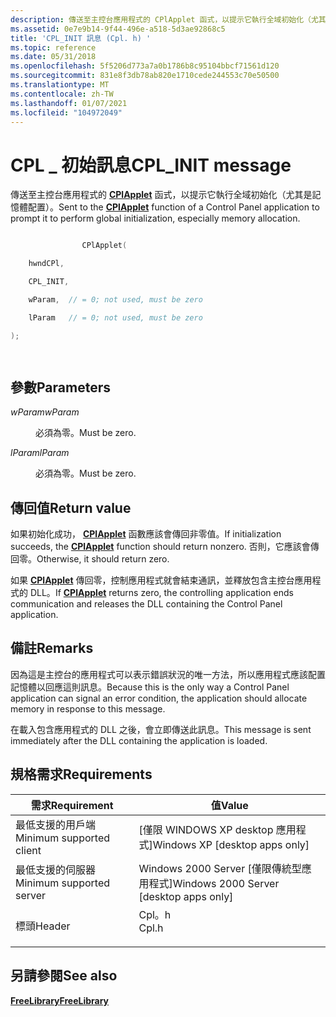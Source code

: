 ```yaml
---
description: 傳送至主控台應用程式的 CPlApplet 函式，以提示它執行全域初始化（尤其是記憶體配置）。
ms.assetid: 0e7e9b14-9f44-496e-a518-5d3ae92868c5
title: 'CPL_INIT 訊息 (Cpl. h) '
ms.topic: reference
ms.date: 05/31/2018
ms.openlocfilehash: 5f5206d773a7a0b1786b8c95104bbcf71561d120
ms.sourcegitcommit: 831e8f3db78ab820e1710cede244553c70e50500
ms.translationtype: MT
ms.contentlocale: zh-TW
ms.lasthandoff: 01/07/2021
ms.locfileid: "104972049"
---
```

# <a name="cpl_init-message"></a><span data-ttu-id="199e7-103">CPL \_ 初始訊息</span><span class="sxs-lookup"><span data-stu-id="199e7-103">CPL\_INIT message</span></span>

<span data-ttu-id="199e7-104">傳送至主控台應用程式的 [**CPlApplet**](/windows/win32/api/cpl/nc-cpl-applet_proc) 函式，以提示它執行全域初始化（尤其是記憶體配置）。</span><span class="sxs-lookup"><span data-stu-id="199e7-104">Sent to the [**CPlApplet**](/windows/win32/api/cpl/nc-cpl-applet_proc) function of a Control Panel application to prompt it to perform global initialization, especially memory allocation.</span></span>


```C++

                CPlApplet(

    hwndCPl,

    CPL_INIT,

    wParam,  // = 0; not used, must be zero

    lParam   // = 0; not used, must be zero 

);

            
```



## <a name="parameters"></a><span data-ttu-id="199e7-105">參數</span><span class="sxs-lookup"><span data-stu-id="199e7-105">Parameters</span></span>

<dl> <dt>

<span data-ttu-id="199e7-106">*wParam*</span><span class="sxs-lookup"><span data-stu-id="199e7-106">*wParam*</span></span> 
</dt> <dd><span data-ttu-id="199e7-107">必須為零。</span><span class="sxs-lookup"><span data-stu-id="199e7-107">Must be zero.</span></span></dd> <dt>

<span data-ttu-id="199e7-108">*lParam*</span><span class="sxs-lookup"><span data-stu-id="199e7-108">*lParam*</span></span> 
</dt> <dd><span data-ttu-id="199e7-109">必須為零。</span><span class="sxs-lookup"><span data-stu-id="199e7-109">Must be zero.</span></span></dd> </dl>

## <a name="return-value"></a><span data-ttu-id="199e7-110">傳回值</span><span class="sxs-lookup"><span data-stu-id="199e7-110">Return value</span></span>

<span data-ttu-id="199e7-111">如果初始化成功， [**CPlApplet**](/windows/win32/api/cpl/nc-cpl-applet_proc) 函數應該會傳回非零值。</span><span class="sxs-lookup"><span data-stu-id="199e7-111">If initialization succeeds, the [**CPlApplet**](/windows/win32/api/cpl/nc-cpl-applet_proc) function should return nonzero.</span></span> <span data-ttu-id="199e7-112">否則，它應該會傳回零。</span><span class="sxs-lookup"><span data-stu-id="199e7-112">Otherwise, it should return zero.</span></span>

<span data-ttu-id="199e7-113">如果 [**CPlApplet**](/windows/win32/api/cpl/nc-cpl-applet_proc) 傳回零，控制應用程式就會結束通訊，並釋放包含主控台應用程式的 DLL。</span><span class="sxs-lookup"><span data-stu-id="199e7-113">If [**CPlApplet**](/windows/win32/api/cpl/nc-cpl-applet_proc) returns zero, the controlling application ends communication and releases the DLL containing the Control Panel application.</span></span>

## <a name="remarks"></a><span data-ttu-id="199e7-114">備註</span><span class="sxs-lookup"><span data-stu-id="199e7-114">Remarks</span></span>

<span data-ttu-id="199e7-115">因為這是主控台的應用程式可以表示錯誤狀況的唯一方法，所以應用程式應該配置記憶體以回應這則訊息。</span><span class="sxs-lookup"><span data-stu-id="199e7-115">Because this is the only way a Control Panel application can signal an error condition, the application should allocate memory in response to this message.</span></span>

<span data-ttu-id="199e7-116">在載入包含應用程式的 DLL 之後，會立即傳送此訊息。</span><span class="sxs-lookup"><span data-stu-id="199e7-116">This message is sent immediately after the DLL containing the application is loaded.</span></span>

## <a name="requirements"></a><span data-ttu-id="199e7-117">規格需求</span><span class="sxs-lookup"><span data-stu-id="199e7-117">Requirements</span></span>



| <span data-ttu-id="199e7-118">需求</span><span class="sxs-lookup"><span data-stu-id="199e7-118">Requirement</span></span> | <span data-ttu-id="199e7-119">值</span><span class="sxs-lookup"><span data-stu-id="199e7-119">Value</span></span> |
|-------------------------------------|----------------------------------------------------------------------------------|
| <span data-ttu-id="199e7-120">最低支援的用戶端</span><span class="sxs-lookup"><span data-stu-id="199e7-120">Minimum supported client</span></span><br/> | <span data-ttu-id="199e7-121">\[僅限 WINDOWS XP desktop 應用程式\]</span><span class="sxs-lookup"><span data-stu-id="199e7-121">Windows XP \[desktop apps only\]</span></span><br/>                                      |
| <span data-ttu-id="199e7-122">最低支援的伺服器</span><span class="sxs-lookup"><span data-stu-id="199e7-122">Minimum supported server</span></span><br/> | <span data-ttu-id="199e7-123">Windows 2000 Server \[僅限傳統型應用程式\]</span><span class="sxs-lookup"><span data-stu-id="199e7-123">Windows 2000 Server \[desktop apps only\]</span></span><br/>                             |
| <span data-ttu-id="199e7-124">標頭</span><span class="sxs-lookup"><span data-stu-id="199e7-124">Header</span></span><br/>                   | <dl> <span data-ttu-id="199e7-125"><dt>Cpl。h</dt></span><span class="sxs-lookup"><span data-stu-id="199e7-125"><dt>Cpl.h</dt></span></span> </dl> |



## <a name="see-also"></a><span data-ttu-id="199e7-126">另請參閱</span><span class="sxs-lookup"><span data-stu-id="199e7-126">See also</span></span>

<dl> <dt>

[<span data-ttu-id="199e7-127">**FreeLibrary**</span><span class="sxs-lookup"><span data-stu-id="199e7-127">**FreeLibrary**</span></span>](/windows/win32/api/libloaderapi/nf-libloaderapi-freelibrary)
</dt> </dl>

 

 
